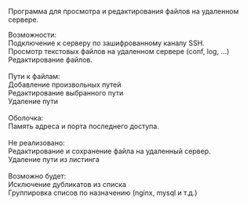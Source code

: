 Программа для просмотра и редактирования файлов на удаленном сервере.<br/>

Возможности:<br/>
Подключение к серверу по зашифрованному каналу SSH.<br/>
Просмотр текстовых файлов на удаленном сервере (conf, log, ...)<br/>
Редактирование файлов.<br/>
<br/>
Пути к файлам:<br/>
Добавление произвольных путей<br/>
Редактирование выбранного пути<br/>
Удаление пути<br/>
<br/>
Оболочка:<br/>
Память адреса и порта последнего доступа.<br/>
<br/>
Не реализовано:<br/>
Редактирование и сохранение файла на удаленный сервер.<br/>
Удаление пути из листинга<br/>
<br/>
Возможно будет:<br/>
Исключение дубликатов из списка<br/>
Группировка списов по назначению (nginx, mysql и т.д.)<br/>
